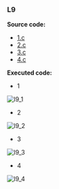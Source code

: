 ### L9
  
 **Source code:**
  * [1.c](https://github.com/katohawkei/College/blob/master/src/term2/l9/1.c)
  * [2.c](https://github.com/katohawkei/College/blob/master/src/term2/l9/2.c)
  * [3.c](https://github.com/katohawkei/College/blob/master/src/term2/l9/3.c)
  * [4.c](https://github.com/katohawkei/College/blob/master/src/term2/l9/4.c)
  
 **Executed code:**
  
  * 1
    
  ![l9_1](../../../docs/img/l9/1.gif)
  
  * 2
    
  ![l9_2](../../../docs/img/l9/2.gif)
  
  * 3
  
  ![l9_3](../../../docs/img/l9/3.gif)
  
  * 4
  
  ![l9_4](../../../docs/img/l9/4.gif)
